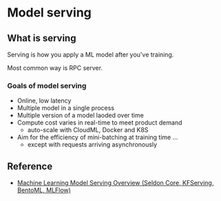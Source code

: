 # Model serving

## What is serving 

Serving is how you apply a ML model after you've training.

Most common way is RPC server.

### Goals of model serving

- Online, low latency
- Multiple model in a single process
- Multiple version of a model laoded over time
- Compute cost varies in real-time to meet product demand
  - auto-scale with CloudML, Docker and K8S
- Aim for the efficiency of mini-batching at training time ...
  - except with requests arriving asynchronously

## Reference 
- [Machine Learning Model Serving Overview (Seldon Core, KFServing, BentoML, MLFlow)](https://medium.com/everything-full-stack/machine-learning-model-serving-overview-c01a6aa3e823)